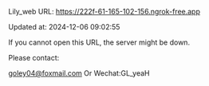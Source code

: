 Lily_web URL: https://222f-61-165-102-156.ngrok-free.app

Updated at: 2024-12-06 09:02:55

If you cannot open this URL, the server might be down.

Please contact: 

goley04@foxmail.com Or Wechat:GL_yeaH